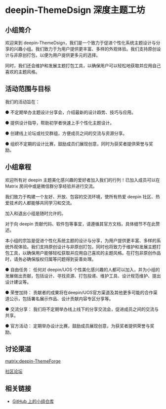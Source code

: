 # deepin-ThemeDsign 深度主题工坊

## 小组简介

欢迎来到 deepin-ThemeDsign，我们是一个致力于促进个性化系统主题设计与分享的兴趣小组。我们致力于为用户提供更丰富、多样的外观体验。我们支持原创设计与非原创打包，以便为用户提供更多元的选择。

同时，我们还会维护和发展主题打包工具，以确保用户可以轻松地获取并应用自己喜欢的主题风格。

## 活动范围与目标
我们的活动旨在：

● 不定期举办主题设计分享会，介绍最新的设计趋势、技巧与应用。

● 提供设计指导，帮助初学者快速上手个性化主题设计。

● 创建线上论坛或社交群组，方便成员之间的交流与资源分享。

● 组织不定期的设计比赛，鼓励成员们展现创意，同时为获奖者提供荣誉与奖励。


## 小组章程
欢迎所有对 deepin 主题美化感兴趣的爱好者加入我们的行列！已加入成员可以在 Matrix 房间中或是微信群分享经验并进行交流。

我们致力于构建一个友好、开放、包容的交流环境，使所有热爱 deepin 社区、热爱技术的人都能够共同学习和交流。

加入和退出小组是随时允许的。

对于向 deepin 贡献代码、软件包等事宜，请遵循其官方文档，具体细节不在此赘述。

本小组的宗旨是促进个性化系统主题的设计与分享，为用户提供更丰富、多样的系统外观体验。我们支持原创设计与非原创打包，同时也将致力于维护和发展主题打包工具，以确保用户能够轻松获取并应用自己喜欢的主题风格。在打包非原创作品时，请务必确保版权归属等问题得到妥善处理。

● 自由任务： 任何对 deepin/UOS 个性美化感兴趣的人都可以加入，并为小组的发展做出贡献，包括设计、寻找资源、打包投递、维护工具、设计规范维护、提出设计建议等。

● 荣誉加持： 贡献者的成果将在deepin/UOS官方渠道及其他更多可能的合作渠道公示，包括署名展示作品、设计贡献内容专区分享等。

● 交流分享： 我们将不定期举办线上线下的分享交流会，促进成员之间的交流与共享。

● 官方活动： 定期举办设计比赛，鼓励成员展现创意，为获奖者提供荣誉与奖励。
## 讨论渠道
[matrix:deepin-ThemeForge](https://matrix.to/#/#deepin-themedsign:matrix.org)

[社区论坛](https://bbs.deepin.org/)

## 相关链接

- [GitHub 上的小组仓库](https://github.com/thatleosky/deepin-ThemeDsign)


